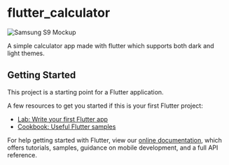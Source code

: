 # flutter_calculator
![Samsung S9 Mockup](https://user-images.githubusercontent.com/44511437/159243364-8a5eee83-7f42-4d38-8418-a363a7a65e57.png)

A simple calculator app made with flutter which supports both dark and light themes.

## Getting Started

This project is a starting point for a Flutter application.

A few resources to get you started if this is your first Flutter project:

- [Lab: Write your first Flutter app](https://flutter.dev/docs/get-started/codelab)
- [Cookbook: Useful Flutter samples](https://flutter.dev/docs/cookbook)

For help getting started with Flutter, view our
[online documentation](https://flutter.dev/docs), which offers tutorials,
samples, guidance on mobile development, and a full API reference.
